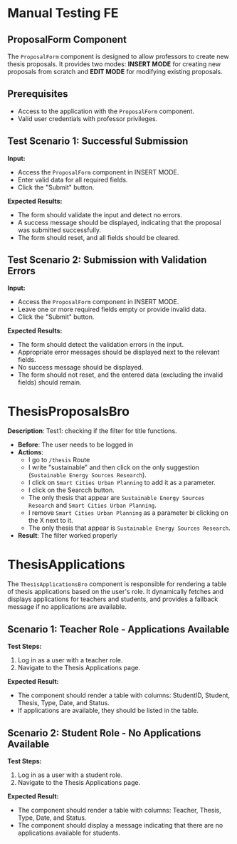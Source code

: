 # Manual Testing FE

## ProposalForm Component

The `ProposalForm` component is designed to allow professors to create new thesis proposals. It provides two modes: **INSERT MODE** for creating new proposals from scratch and **EDIT MODE** for modifying existing proposals.

## Prerequisites

- Access to the application with the `ProposalForm` component.
- Valid user credentials with professor privileges.


## Test Scenario 1: Successful Submission

**Input:**
- Access the `ProposalForm` component in INSERT MODE.
- Enter valid data for all required fields.
- Click the "Submit" button.

**Expected Results:**
- The form should validate the input and detect no errors.
- A success message should be displayed, indicating that the proposal was submitted successfully.
- The form should reset, and all fields should be cleared.

## Test Scenario 2: Submission with Validation Errors

**Input:**
- Access the `ProposalForm` component in INSERT MODE.
- Leave one or more required fields empty or provide invalid data.
- Click the "Submit" button.

**Expected Results:**
- The form should detect the validation errors in the input.
- Appropriate error messages should be displayed next to the relevant fields.
- No success message should be displayed.
- The form should not reset, and the entered data (excluding the invalid fields) should remain.



# ThesisProposalsBro
  **Description**: Test1: checking if the filter for title functions.
- **Before**: The user needs to be logged in
- **Actions**:
  - I go to `/thesis` Route
  - I write "sustainable" and then click on the only suggestion (`Sustainable Energy Sources Research`).
  - I click on `Smart Cities Urban Planning` to add it as a parameter.
  - I click on the Searcch button.
  - The only thesis that appear are `Sustainable Energy Sources Research` and `Smart Cities Urban Planning`.
  - I remove `Smart Cities Urban Planning` as a parameter bi clicking on the X next to it.
  - The only thesis that appear is `Sustainable Energy Sources Research`.
- **Result**: The filter worked properly


# ThesisApplications

The `ThesisApplicationsBro` component is responsible for rendering a table of thesis applications based on the user's role. It dynamically fetches and displays applications for teachers and students, and provides a fallback message if no applications are available.

## Scenario 1: Teacher Role - Applications Available

**Test Steps:**
1. Log in as a user with a teacher role.
2. Navigate to the Thesis Applications page.

**Expected Result:**
- The component should render a table with columns: StudentID, Student, Thesis, Type, Date, and Status.
- If applications are available, they should be listed in the table.

## Scenario 2: Student Role - No Applications Available

**Test Steps:**
1. Log in as a user with a student role.
2. Navigate to the Thesis Applications page.

**Expected Result:**
- The component should render a table with columns: Teacher, Thesis, Type, Date, and Status.
- The component should display a message indicating that there are no applications available for students.


  